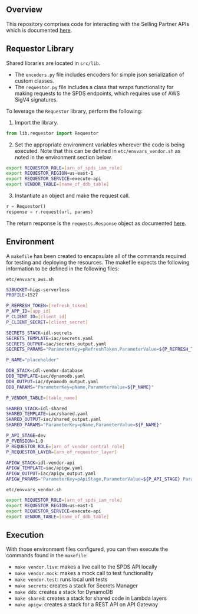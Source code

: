 ## Overview
This repository comprises code for interacting with the Selling Partner APIs which is documented [here](https://github.com/amzn/selling-partner-api-docs/blob/main/guides/en-US/developer-guide/SellingPartnerApiDeveloperGuide.md).

## Requestor Library
Shared libraries are located in `src/lib`.
* The `encoders.py` file includes encoders for simple json serialization of custom classes.
* The `requestor.py` file includes a class that wraps functionality for making requests to the SPDS endpoints, which requires use of AWS SigV4 signatures.

To leverage the `Requestor` library, perform the following:

1. Import the library.

```python
from lib.requestor import Requestor
```

2. Set the appropriate environment variables wherever the code is being executed. Note that this can be defined in `etc/envvars_vendor.sh` as noted in the environment section below.

```bash
export REQUESTOR_ROLE=[arn_of_spds_iam_role]
export REQUESTOR_REGION=us-east-1
export REQUESTOR_SERVICE=execute-api
export VENDOR_TABLE=[name_of_ddb_table]
```

3. Instantiate an object and make the request call.

```python
r = Requestor()
response = r.request(url, params)
```

The return response is the `requests.Response` object as documented [here](https://docs.python-requests.org/en/latest/api/#requests.Response).


## Environment
A `makefile` has been created to encapsulate all of the commands required for testing and deploying the resources. The makefile expects the following information to be defined in the following files:

`etc/envvars_aws.sh`

```bash
S3BUCKET=higs-serverless
PROFILE=1527

P_REFRESH_TOKEN=[refresh_token]
P_APP_ID=[app_id]
P_CLIENT_ID=[client_id]
P_CLIENT_SECRET=[client_secret]

SECRETS_STACK=idl-secrets
SECRETS_TEMPLATE=iac/secrets.yaml
SECRETS_OUTPUT=iac/secrets_output.yaml
SECRETS_PARAMS="ParameterKey=pRefreshToken,ParameterValue=${P_REFRESH_TOKEN} ParameterKey=pAppId,ParameterValue=${P_APP_ID} ParameterKey=pClientId,ParameterValue=${P_CLIENT_ID} ParameterKey=pClientSecret,ParameterValue=${P_CLIENT_SECRET}"

P_NAME="placeholder"

DDB_STACK=idl-vendor-database
DDB_TEMPLATE=iac/dynamodb.yaml
DDB_OUTPUT=iac/dynamodb_output.yaml
DDB_PARAMS="ParameterKey=pName,ParameterValue=${P_NAME}"

P_VENDOR_TABLE=[table_name]

SHARED_STACK=idl-shared
SHARED_TEMPLATE=iac/shared.yaml
SHARED_OUTPUT=iac/shared_output.yaml
SHARED_PARAMS="ParameterKey=pName,ParameterValue=${P_NAME}"

P_API_STAGE=dev
P_PVERSION=1.0
P_REQUESTOR_ROLE=[arn_of_vendor_central_role]
P_REQUESTOR_LAYER=[arn_of_requestor_layer]

APIGW_STACK=idl-vendor-api
APIGW_TEMPLATE=iac/apigw.yaml
APIGW_OUTPUT=iac/apigw_output.yaml
APIGW_PARAMS="ParameterKey=pApiStage,ParameterValue=${P_API_STAGE} ParameterKey=pPayloadVersion,ParameterValue=${P_PVERSION} ParameterKey=pVendorTable,ParameterValue=${P_VENDOR_TABLE} ParameterKey=pRequestorRole,ParameterValue=${P_REQUESTOR_ROLE} ParameterKey=pRequestorLayer,ParameterValue=${P_REQUESTOR_LAYER}"
```

`etc/envvars_vendor.sh`

```bash
export REQUESTOR_ROLE=[arn_of_spds_iam_role]
export REQUESTOR_REGION=us-east-1
export REQUESTOR_SERVICE=execute-api
export VENDOR_TABLE=[name_of_ddb_table]
```

## Execution
With those environment files configured, you can then execute the commands found in the `makefile`:

* `make vendor.live`: makes a live call to the SPDS API locally
* `make vendor.mock`: makes a mock call to test functionality
* `make vendor.test`: runs local unit tests
* `make secrets`: creates a stack for Secrets Manager
* `make ddb`: creates a stack for DynamoDB
* `make shared`: creates a stack for shared code in Lambda layers
* `make apigw`: creates a stack for a REST API on API Gateway
